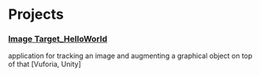 # Projects

### [Image Target_HelloWorld](https://github.com/HamidHeyde/AR/tree/master/ImageTarget_HelloWorld)

application for tracking an image and augmenting a graphical object on top of that
[Vuforia, Unity]